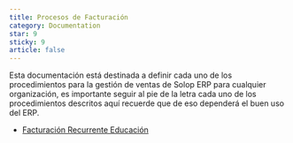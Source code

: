 ```yaml
---
title: Procesos de Facturación
category: Documentation
star: 9
sticky: 9
article: false
---
```


Esta documentación está destinada a definir cada uno de los procedimientos para la gestión de ventas de Solop ERP para cualquier organización, es importante seguir al pie de la letra cada uno de los procedimientos descritos aquí recuerde que de eso dependerá el buen uso del ERP.

- [Facturación Recurrente Educación](recurring-billing-education)